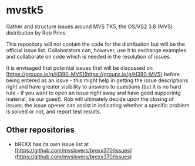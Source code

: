 # mvstk5
Gather and structure issues around MVS TK5, the OS/VS2 3.8 (MVS) distribution by Rob Prins.

This repository will not contain the code for the distribution but will be the official issue list.
Collaborators can, however, use it to exchange examples and collaborate on code which is needed in the
resolution of issues.

It is envisaged that potential issues first will be discussed on [https://groups.io/g/H390-MVS](https://groups.io/g/H390-MVS) before being entered as an issue - this might help in getting the issue descriptions right and have greater visibility to answers to questions (but it is no hard rule - if you want to open an issue right away and have good supporintg material, be our guest). Rob will ultimately decide upon the closing of issues; the issue opener can assist in indicating whether a specific problem is solved or not, and report test results.

## Other repositories

- bREXX has its own issue list at [https://github.com/mvslovers/brexx370/issues](https://github.com/mvslovers/brexx370/issues)
